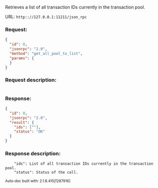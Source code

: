 Retrieves a list of all transaction IDs currently in the transaction pool.

URL: ```http:://127.0.0.1:11211/json_rpc```
### Request: 
```json
{
  "id": 0,
  "jsonrpc": "2.0",
  "method": "get_all_pool_tx_list",
  "params": {
  }
}
```
### Request description: 
```

```
### Response: 
```json
{
  "id": 0,
  "jsonrpc": "2.0",
  "result": {
    "ids": [""],
    "status": "OK"
  }
}
```
### Response description: 
```
    "ids": List of all transaction IDs currently in the transaction pool.
    "status": Status of the call.

```
<sub>Auto-doc built with: 2.1.8.415[f287916]</sub>